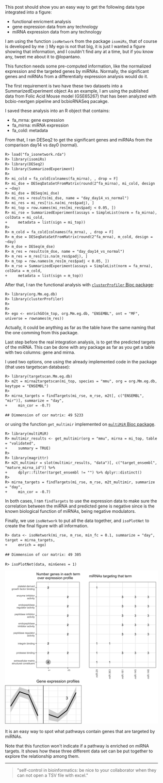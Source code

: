 This post should show you an easy way to get the following data type
integrated into a figure:

-   functional enricment analysis
-   gene expression data from any technology
-   miRNA expression data from any technology

I am using the function `isoNetwork` from the package `isomiRs`, that of
course is developed by me :) My ego is not that big, it is just I wanted
a figure showing that information, and I couldn't find any at a time,
but if you know any, tweet me about it to @lopantano.

This function needs some pre-computed information, like the normalized
expression and the targeted genes by miRNAs. Normally, the significant
genes and miRNAs from a differentially expression analysis would do it.

The first requirement is two have these two datasets into a
SummarizedExperiment object As an example, I am using the published data
from Folic Acid Mouse model (GSE65267) that has been analyzed with
bcbio-nextgen pipeline and bcbioRNASeq pacakge.

I saved these analysis into an R object that contains:

-   fa\_mrna: gene expression
-   fa\_mirna: miRNA expression
-   fa\_cold: metadata

From that, I ran DESeq2 to get the significant genes and miRNAs from the
comparison day14 vs day0 (normal).

    R> load("fa_isonetwork.rda")
    R> library(isomiRs)
    R> library(DESeq2)
    R> library(SummarizedExperiment)
    R> 
    R> mi_cold = fa_cold[colnames(fa_mirna), , drop = F]
    R> mi_dse = DESeqDataSetFromMatrix(round(2^fa_mirna), mi_cold, design = ~day)
    R> mi_dse = DESeq(mi_dse)
    R> mi_res = results(mi_dse, name = "day_day14_vs_normal")
    R> mi_res = mi_res[!is.na(mi_res$padj), ]
    R> mi_top = row.names(mi_res[mi_res$padj < 0.05, ])
    R> mi_rse = SummarizedExperiment(assays = SimpleList(norm = fa_mirna), colData = mi_cold, 
    +     metadata = list(sign = mi_top))
    R> 
    R> m_cold = fa_cold[colnames(fa_mrna), , drop = F]
    R> m_dse = DESeqDataSetFromMatrix(round(2^fa_mrna), m_cold, design = ~day)
    R> m_dse = DESeq(m_dse)
    R> m_res = results(m_dse, name = "day_day14_vs_normal")
    R> m_res = m_res[!is.na(m_res$padj), ]
    R> m_top = row.names(m_res[m_res$padj < 0.05, ])
    R> m_rse = SummarizedExperiment(assays = SimpleList(norm = fa_mrna), colData = m_cold, 
    +     metadata = list(sign = m_top))

After that, I ran the functional analysis with [`clusterProfiler` Bioc
package](http://bioconductor.org/packages/release/bioc/html/clusterProfiler.html):

    R> library(org.Mm.eg.db)
    R> library(clusterProfiler)
    R> 
    R> 
    R> ego <- enrichGO(m_top, org.Mm.eg.db, "ENSEMBL", ont = "MF", universe = rownames(m_res))

Actually, it could be anything as far as the table have the same naming
that the one comming from this package.

Last step before the real integration analysis, is to get the predicted
targets of the miRNA. This can be done with any package as far as you
get a table with two columns: gene and mirna.

I used two options, one using the already implemented code in the
package (that uses targetscan database):

    R> library(targetscan.Mm.eg.db)
    R> m2t = mirna2targetscan(mi_top, species = "mmu", org = org.Mm.eg.db, keytype = "ENSEMBL")
    R> 
    R> mirna_targets = findTargets(mi_rse, m_rse, m2t[, c("ENSEMBL", "mir")], summarize = "day", 
    +     min_cor = -0.7)

    ## Dimmension of cor matrix: 49 5233

or using the function `get_multimir` implemented on [`multiMiR` Bioc
package](http://bioconductor.org/packages/release/bioc/html/multiMir.html).

    R> library(multiMiR)
    R> multimir_results <- get_multimir(org = "mmu", mirna = mi_top, table = "validated", 
    +     summary = TRUE)
    R> 
    R> library(magrittr)
    R> m2t_multimir = slot(multimir_results, "data")[, c("target_ensembl", "mature_mirna_id")] %>% 
    +     dplyr::filter(target_ensembl != "") %>% dplyr::distinct()
    R> 
    R> mirna_targets = findTargets(mi_rse, m_rse, m2t_multimir, summarize = "day", 
    +     min_cor = -0.7)

In both cases, I ran `findTargets` to use the expression data to make
sure the correlation between the miRNA and predicted gene is negative
since is the known biological function of miRNAs, being negative
modulators.

Finally, we use `isoNetwork` to put all the data together, and
`isoPlotNet` to create the final figure with all information.

    R> data <- isoNetwork(mi_rse, m_rse, min_fc = 0.1, summarize = "day", target = mirna_targets, 
    +     enrich = ego)

    ## Dimmension of cor matrix: 49 305

    R> isoPlotNet(data, minGenes = 1)

<img src="post_files/figure-markdown_strict/unnamed-chunk-5-1.png" width="576" />

It is an easy way to spot what pathways contain genes that are targeted
by miRNAs.

Note that this function won't indicate if a pathway is enriched on miRNA
targets. It shows how these three different data set can be put together
to explore the relationship among them.

------------------------------------------------------------------------

> "self-control in bioinformatics: be nice to your collaborator when
> they can not open a TSV file with excel."
